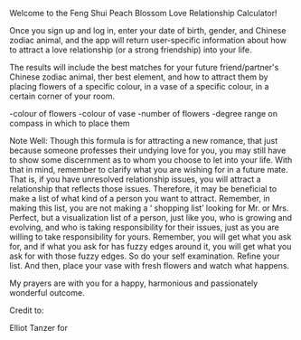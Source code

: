 Welcome to the Feng Shui Peach Blossom Love Relationship Calculator!


Once you sign up and log in, enter your date of birth, gender, and Chinese zodiac animal, and the app will return user-specific information about how to attract a love relationship (or a strong friendship) into your life.

The results will include the best matches for your future friend/partner's Chinese zodiac animal, ther best element, and how to attract them by placing flowers of a specific colour, in a vase of a specific colour, in a certain corner of your room.

-colour of flowers
-colour of vase
-number of flowers
-degree range on compass in which to place them


Note Well: Though this formula is for attracting a new romance, that just because someone professes
their undying love for you, you may still have to show some discernment as to whom you choose to let
into your life. With that in mind, remember to clarify what you are wishing for in a future mate. That is, if
you have unresolved relationship issues, you will attract a relationship that reflects those issues.
Therefore, it may be beneficial to make a list of what kind of a person you want to attract. Remember, in
making this list, you are not making a ‘ shopping list’ looking for Mr. or Mrs. Perfect, but a visualization list of a person, just like you, who is growing and evolving, and who is taking responsibility for their
issues, just as you are willing to take responsibility for yours.
Remember, you will get what you ask for, and if what you ask for has fuzzy edges around it, you will get
what you ask for with those fuzzy edges. So do your self examination. Refine your list. And then, place
your vase with fresh flowers and watch what happens.

My prayers are with you for a happy, harmonious and passionately wonderful outcome.


Credit to:

Elliot Tanzer for 